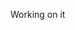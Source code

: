 Working on it
<!-- # Introduce EzyBusiness, Business Profile and Related-Links ALL in one page - Courier Hacks 2022

## 1-2 mins video

## Description of the project
Starting a business is a sort of hassle for most business owners. Even though the pandemic ends (not entirely), it doesn’t mean all businesses or restaurants can boost their marketing to increase sales. They have to struggle with advertising and social media marketing. Sometimes, those things don’t give so much exposure to the customers to visit their places, especially when the person has just started their business. The factors could be:
<strong> 
- The website doesn’t provide enough credibility to customers
- The business owners don’t know how to promote their business due to a lack of marketing skill </strong>

That’s why we provide EzyBusiness, which helps business owners to develop their website for free and the URL that specifically has all of the marketing thing related to the business.

## Target and Location
- Small business owners in Lacey, WA state, US
- Customers age 40-55 in Lacey, WA state, US

## Teammates

<img src = "https://drive.google.com/uc?export=view&id=1OhRVyPeI7JlxMvfXcRgMj5jsJciS3iyc" alt = "My picture" width = 700/>

<br>

## Inspiration behind the project
It started with Beatrix visiting two businesses in Lacey, WA state, US. They both sell different types of things:

<img src = "https://drive.google.com/uc?export=view&id=1B_zCF3tRrTLi0CW8ZwY8hmMFEVy9zMxu" alt = "My picture" width = 700/>

They mentioned that they had a hard time marketing their business, and in the end, they had to use paid ads to boost marketing and, at the same time, pay the other costs, such as the inventory, promo cost, food ingredients, workers, etc.
To support the argument from those two businesses, we tried to do secondary research. Based on the research,

<img src = "https://drive.google.com/uc?export=view&id=1FcVd_n1qA2XeMf6VeX9oW-Tkk2SxVq7y" alt = "My picture" width = 700/>

We can tell that website is the first page where customers want to see what this business is about and what services they offer. Sometimes, all information on the internet about the business can overwhelm customers.

Source: [Toasttab](https://pos.toasttab.com/blog/on-the-line/restaurant-marketing-budget), [Markbrinker](https://www.markbrinker.com/a-bad-website-can-hurt-your-business), and Unsplash (Picture)



## Explanation of problem it solves
In this case, we focuses first on the business like restaurants and cafe. The problems we are trying to solve with our app/website:
### For business owners:
- Having a tech savvy issue while creating and maintaining their own website
- Hiring designers to custom their website might be quite expensive
- The price of the web custom builder is quite expensive due to the different renewal prices
- Most website doesn't have their own subscription (especially restaurant)
- Managing social media is quite difficult especially to increase the traffic or click rate

### For customers:
- Having a hard time to find all information related to business in one page
- Having trust issue due to the website design (inconsistent design)
- Getting overwhelmed with many recommended options out there 
- Having a hard time to find the promo related to specific restaurant
- Getting many email spams when subscribing to the specific coupon website

## What makes us different with other competitors (Linktree, Groupon, Google Business, Wix)
- We have all that you need, including the business links, social media links, and business owners can even add their video from YouTube. You just need to add it and we will do the rest.
- We don't charge the price for standar customization (we plan no charge for up to 3 web design choices)
- No more hassle in designing the website or even having a hard time to hire the professional web designers
- Business owners don't have to worry where the customers would find out about them. With one link, everything about the business would be in there
- We include PROMO and email subscription if users want to get updated about the business' promo without spamming the customer's email
- Get the most updated of the business from the customized website and the email subscription


## Tools we used
![GitHub](https://img.shields.io/badge/-GitHub-black?logo=github&style=social)&nbsp;&nbsp; 
![VSCode](https://img.shields.io/badge/-Vscode-black?logo=visual-studio-code&style=social)&nbsp;&nbsp; 
![Notion](https://img.shields.io/badge/-Notion-black?logo=notion&style=social)&nbsp;&nbsp; 
![Figma](https://img.shields.io/badge/-Figma-black?logo=figma&style=social)&nbsp;&nbsp; 


##Technologies (API and Frontend) and how it is integrated

##Challenges that we faced

##What the future of this web
- Include the discussion (like Reddit but for the business owners and entrepreneurs that just started their journey)
- Market our website to more broader business owners and prospective customers
- Fix some bugs 

##What we enjoyed and learned

Check out our [Devpost]() here -->
